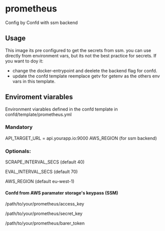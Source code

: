 # prometheus

Config by Confd with ssm backend

## Usage

This image its pre configured to get the secrets from ssm. you can use directly from environment vars, but its not the best practice for secrets. If you want to doy it:
 * change the docker-entrypoint and deelete the backend flag for confd.
 * update the confd template reemplace getv for getenv as the others env vars in this template.
 

## Enviroment viarables

Environment viarables defined in the confd template in confd/template/prometheus.yml

### Mandatory

API_TARGET_URL = api.yourapp.io:9000
AWS_REGION (for ssm backend)
### Optionals:


SCRAPE_INTERVAL_SECS  (default 40)

EVAL_INTERVAL_SECS (default 70)

AWS_REGION (default eu-west-1)


#### Confd from AWS paramater storage's keypass (SSM)

/path/to/your/prometheus/access_key

/path/to/your/prometheus/secret_key

/path/to/your/prometheus/barer_token
